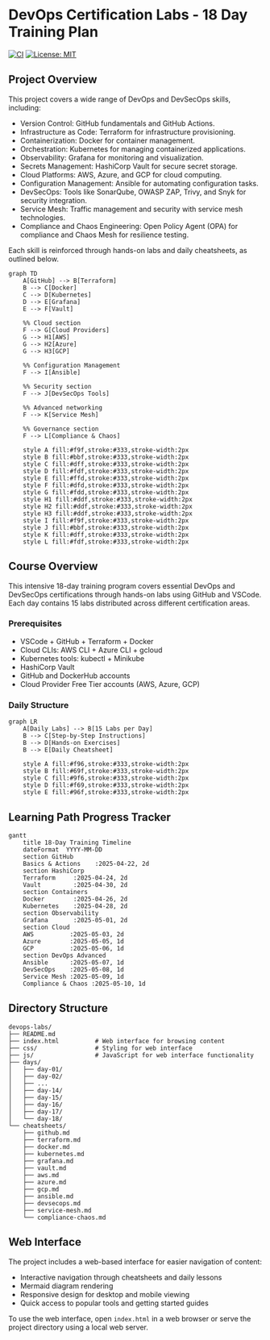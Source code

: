 # DevOps Certification Labs - 18 Day Training Plan

[![CI](https://github.com/dbsectrainer/devOps_tools/actions/workflows/ci.yml/badge.svg)](https://github.com/dbsectrainer/devOps_tools/actions/workflows/ci.yml)
[![License: MIT](https://img.shields.io/badge/License-MIT-yellow.svg)](LICENSE)

## Project Overview
This project covers a wide range of DevOps and DevSecOps skills, including:

- Version Control: GitHub fundamentals and GitHub Actions.
- Infrastructure as Code: Terraform for infrastructure provisioning.
- Containerization: Docker for container management.
- Orchestration: Kubernetes for managing containerized applications.
- Observability: Grafana for monitoring and visualization.
- Secrets Management: HashiCorp Vault for secure secret storage.
- Cloud Platforms: AWS, Azure, and GCP for cloud computing.
- Configuration Management: Ansible for automating configuration tasks.
- DevSecOps: Tools like SonarQube, OWASP ZAP, Trivy, and Snyk for security integration.
- Service Mesh: Traffic management and security with service mesh technologies.
- Compliance and Chaos Engineering: Open Policy Agent (OPA) for compliance and Chaos Mesh for resilience testing.

Each skill is reinforced through hands-on labs and daily cheatsheets, as outlined below.

```mermaid
graph TD
    A[GitHub] --> B[Terraform]
    B --> C[Docker]
    C --> D[Kubernetes]
    D --> E[Grafana]
    E --> F[Vault]
    
    %% Cloud section
    F --> G[Cloud Providers]
    G --> H1[AWS]
    G --> H2[Azure]
    G --> H3[GCP]
    
    %% Configuration Management
    F --> I[Ansible]
    
    %% Security section
    F --> J[DevSecOps Tools]
    
    %% Advanced networking
    F --> K[Service Mesh]
    
    %% Governance section
    F --> L[Compliance & Chaos]

    style A fill:#f9f,stroke:#333,stroke-width:2px
    style B fill:#bbf,stroke:#333,stroke-width:2px
    style C fill:#dff,stroke:#333,stroke-width:2px
    style D fill:#fdf,stroke:#333,stroke-width:2px
    style E fill:#ffd,stroke:#333,stroke-width:2px
    style F fill:#dfd,stroke:#333,stroke-width:2px
    style G fill:#fdd,stroke:#333,stroke-width:2px
    style H1 fill:#ddf,stroke:#333,stroke-width:2px
    style H2 fill:#ddf,stroke:#333,stroke-width:2px
    style H3 fill:#ddf,stroke:#333,stroke-width:2px
    style I fill:#f9f,stroke:#333,stroke-width:2px
    style J fill:#bbf,stroke:#333,stroke-width:2px
    style K fill:#dff,stroke:#333,stroke-width:2px
    style L fill:#fdf,stroke:#333,stroke-width:2px
```

## Course Overview
This intensive 18-day training program covers essential DevOps and DevSecOps certifications through hands-on labs using GitHub and VSCode. Each day contains 15 labs distributed across different certification areas.

### Prerequisites
- VSCode + GitHub + Terraform + Docker
- Cloud CLIs: AWS CLI + Azure CLI + gcloud
- Kubernetes tools: kubectl + Minikube
- HashiCorp Vault
- GitHub and DockerHub accounts
- Cloud Provider Free Tier accounts (AWS, Azure, GCP)

### Daily Structure
```mermaid
graph LR
    A[Daily Labs] --> B[15 Labs per Day]
    B --> C[Step-by-Step Instructions]
    B --> D[Hands-on Exercises]
    B --> E[Daily Cheatsheet]
    
    style A fill:#f96,stroke:#333,stroke-width:2px
    style B fill:#69f,stroke:#333,stroke-width:2px
    style C fill:#9f6,stroke:#333,stroke-width:2px
    style D fill:#f69,stroke:#333,stroke-width:2px
    style E fill:#96f,stroke:#333,stroke-width:2px
```

## Learning Path Progress Tracker
```mermaid
gantt
    title 18-Day Training Timeline
    dateFormat  YYYY-MM-DD
    section GitHub
    Basics & Actions    :2025-04-22, 2d
    section HashiCorp
    Terraform     :2025-04-24, 2d
    Vault         :2025-04-30, 2d
    section Containers
    Docker        :2025-04-26, 2d
    Kubernetes    :2025-04-28, 2d
    section Observability
    Grafana       :2025-05-01, 2d
    section Cloud
    AWS          :2025-05-03, 2d
    Azure        :2025-05-05, 1d
    GCP          :2025-05-06, 1d
    section DevOps Advanced
    Ansible      :2025-05-07, 1d
    DevSecOps    :2025-05-08, 1d
    Service Mesh :2025-05-09, 1d
    Compliance & Chaos :2025-05-10, 1d
```

## Directory Structure
```
devops-labs/
├── README.md
├── index.html          # Web interface for browsing content
├── css/                # Styling for web interface
├── js/                 # JavaScript for web interface functionality
├── days/
│   ├── day-01/
│   ├── day-02/
│   ├── ...
│   ├── day-14/
│   ├── day-15/
│   ├── day-16/
│   ├── day-17/
│   └── day-18/
└── cheatsheets/
    ├── github.md
    ├── terraform.md
    ├── docker.md
    ├── kubernetes.md
    ├── grafana.md
    ├── vault.md
    ├── aws.md
    ├── azure.md
    ├── gcp.md
    ├── ansible.md
    ├── devsecops.md
    ├── service-mesh.md
    └── compliance-chaos.md
```

## Web Interface
The project includes a web-based interface for easier navigation of content:
- Interactive navigation through cheatsheets and daily lessons
- Mermaid diagram rendering
- Responsive design for desktop and mobile viewing
- Quick access to popular tools and getting started guides

To use the web interface, open `index.html` in a web browser or serve the project directory using a local web server.
